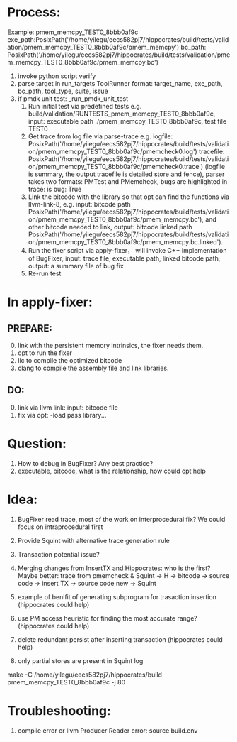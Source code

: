 # Process:
Example: pmem_memcpy_TEST0_8bbb0af9c
exe_path:PosixPath('/home/yilegu/eecs582pj7/hippocrates/build/tests/validation/pmem_memcpy_TEST0_8bbb0af9c/pmem_memcpy')
bc_path: PosixPath('/home/yilegu/eecs582pj7/hippocrates/build/tests/validation/pmem_memcpy_TEST0_8bbb0af9c/pmem_memcpy.bc')
1. invoke python script verify
2. parse target in run_targets 
ToolRunner format: target_name, exe_path, bc_path, tool_type, suite, issue
3. if pmdk unit test: _run_pmdk_unit_test
    1. Run initial test via predefined tests e.g. build/validation/RUNTESTS_pmem_memcpy_TEST0_8bbb0af9c, input: executable path ./pmem_memcpy_TEST0_8bbb0af9c, test file TEST0
    2. Get trace from log file via parse-trace e.g. logfile: PosixPath('/home/yilegu/eecs582pj7/hippocrates/build/tests/validation/pmem_memcpy_TEST0_8bbb0af9c/pmemcheck0.log') tracefile: PosixPath('/home/yilegu/eecs582pj7/hippocrates/build/tests/validation/pmem_memcpy_TEST0_8bbb0af9c/pmemcheck0.trace') (logfile is summary, the output tracefile is detailed store and fence), parser takes two formats: PMTest and PMemcheck, bugs are highlighted in trace: is bug: True
    3. Link the bitcode with the library so that opt can find the functions via llvm-link-8, e.g. input: bitcode path PosixPath('/home/yilegu/eecs582pj7/hippocrates/build/tests/validation/pmem_memcpy_TEST0_8bbb0af9c/pmem_memcpy.bc'), and other bitcode needed to link, output: bitcode linked path PosixPath('/home/yilegu/eecs582pj7/hippocrates/build/tests/validation/pmem_memcpy_TEST0_8bbb0af9c/pmem_memcpy.bc.linked').
    4. Run the fixer script via apply-fixer， will invoke C++ implementation of BugFixer, input: trace file, executable path, linked bitcode path, output: a summary file of bug fix
    5. Re-run test

# In apply-fixer:
## PREPARE:
0. link with the persistent memory intrinsics, the fixer needs them.
1. opt to run the fixer
2. llc to compile the optimized bitcode 
3. clang to compile the assembly file and link libraries.

## DO:
0. link via llvm link: input: bitcode file
1. fix via opt: -load pass library...


# Question:
1. How to debug in BugFixer? Any best practice?
2. executable, bitcode, what is the relationship, how could opt help

# Idea:
1. BugFixer read trace, most of the work on interprocedural fix? We could focus on intraprocedural first
2. Provide Squint with alternative trace generation rule
3. Transaction potential issue? 

4. Merging changes from InsertTX and Hippocrates: who is the first?
Maybe better: trace from pmemcheck & Squint -> H -> bitcode -> source code -> insert TX -> source code new -> Squint
5. example of benifit of generating subprogram for trasaction insertion (hippocrates could help)
6. use PM access heuristic for finding the most accurate range? (hippocrates could help)
7. delete redundant persist after inserting transaction (hippocrates could help)
8. only partial stores are present in Squint log

make -C /home/yilegu/eecs582pj7/hippocrates/build   pmem_memcpy_TEST0_8bbb0af9c -j 80

# Troubleshooting:
1. compile error or llvm Producer Reader error: source build.env